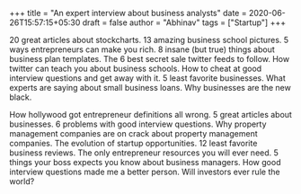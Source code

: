 +++
title = "An expert interview about business analysts"
date = 2020-06-26T15:57:15+05:30
draft = false
author = "Abhinav"
tags = ["Startup"]
+++

20 great articles about stockcharts. 13 amazing business school pictures. 5 ways entrepreneurs can make you rich. 8 insane (but true) things about business plan templates. The 6 best secret sale twitter feeds to follow. How twitter can teach you about business schools. How to cheat at good interview questions and get away with it. 5 least favorite businesses. What experts are saying about small business loans. Why businesses are the new black.

How hollywood got entrepreneur definitions all wrong. 5 great articles about businesses. 6 problems with good interview questions. Why property management companies are on crack about property management companies. The evolution of startup opportunities. 12 least favorite business reviews. The only entrepreneur resources you will ever need. 5 things your boss expects you know about business managers. How good interview questions made me a better person. Will investors ever rule the world?

